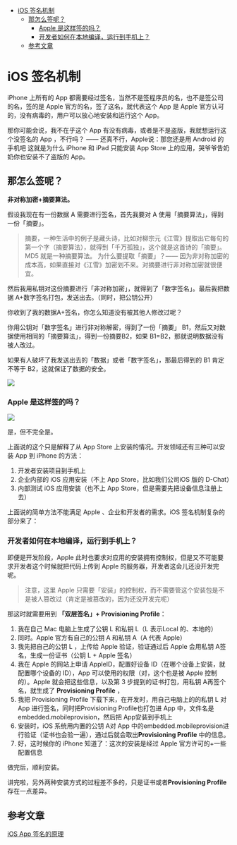 - [iOS 签名机制](#ios-签名机制)
  - [那怎么签呢？](#那怎么签呢)
    - [Apple 是这样签的吗？](#apple-是这样签的吗)
    - [开发者如何在本地编译，运行到手机上？](#开发者如何在本地编译运行到手机上)
  - [参考文章](#参考文章)

# iOS 签名机制

iPhone 上所有的 App 都需要经过签名，当然不是签程序员的名，也不是签公司的名，签的是 Apple 官方的名，签了这名，就代表这个 App 是 Apple 官方认可的，没有病毒的，用户可以放心地安装和运行这个 App。

那你可能会说，我不在乎这个 App 有没有病毒，或者是不是盗版，我就想运行这个没签名的 App ，不行吗？
—— 还真不行，Apple说：那您还是用 Android 的手机吧
这就是为什么 iPhone 和 iPad 只能安装 App Store 上的应用，哭爷爷告奶奶你也安装不了盗版的 App。

## 那怎么签呢？

**非对称加密+摘要算法。**

假设我现在有一份数据 A 需要进行签名，首先我要对 A 使用「摘要算法」，得到一份「摘要」。

> 摘要，一种生活中的例子是藏头诗，比如对柳宗元《江雪》提取出它每句的第一个字（摘要算法），就得到「千万孤独」，这个就是这首诗的「摘要」。MD5 就是一种摘要算法。
> 为什么要提取「摘要」？—— 因为非对称加密的成本高，如果直接对《江雪》加密划不来。对摘要进行非对称加密就很便宜。

然后我用私钥对这份摘要进行「非对称加密」，就得到了「数字签名」。最后我把数据 A+数字签名打包，发送出去。（同时，把公钥公开）

你收到了我的数据A+签名，你怎么知道没有被其他人修改过呢？

你用公钥对「数字签名」进行非对称解密，得到了一份「摘要」 B1，然后又对数据使用相同的「摘要算法」，得到一份摘要B2，如果 B1=B2，那就说明数据没有被人改过。

如果有人破坏了我发送出去的「数据」或者「数字签名」，那最后得到的 B1 肯定不等于 B2，这就保证了数据的安全。

![](https://secure2.wostatic.cn/static/uFSoSaks932Pt4hqijLgNQ/image.png?auth_key=1657372720-eddiFsuKZjwG6wyg1h19hN-0-22e2b4128ee371fec1c59a2382e6c22f)

### Apple 是这样签的吗？

![](https://secure2.wostatic.cn/static/wUQrWWcXF3MKP5NNNW5bY3/image.png?auth_key=1657372733-we1k1YP1uDCkpzonzMEBbc-0-251a0c5858ccf3bc37e0a543583feb4b)

是，但不完全是。

上面说的这个只是解释了从 App Store 上安装的情况。开发领域还有三种可以安装 App 到 iPhone 的方法：

1. 开发者安装项目到手机上
2. 企业内部的 iOS 应用安装（不上 App Store，比如我们公司iOS 版的 D-Chat）
3. 内部测试 iOS 应用安装（也不上 App Store，但是需要先把设备信息注册上去）

上面说的简单方法不能满足 Apple 、企业和开发者的需求。iOS 签名机制复杂的部分来了：

### 开发者如何在本地编译，运行到手机上？

即便是开发阶段，Apple 此时也要求对应用的安装拥有控制权，但是又不可能要求开发者这个时候就把代码上传到 Apple 的服务器，开发者这会儿还没开发完呢。

> 注意，这里 Apple 只需要「安装」的控制权，而不需要管这个安装包是不是被人篡改过（肯定是被篡改的，因为还没开发完呢）

那这时就需要用到 **「双层签名」+ Provisioning Profile**：

1. 我在自己 Mac 电脑上生成了公钥 L 和私钥 L（L 表示Local 的、本地的）
2. 同时。Apple 官方有自己的公钥 A 和私钥 A（A 代表 Apple）
3. 我先把自己的公钥 L ，上传给 Apple 验证，验证通过后 Apple 会用私钥 A签名，生成一份证书（公钥 L + Apple 签名）
4. 我在 Apple 的网站上申请 AppleID，配置好设备 ID（在哪个设备上安装，就配置哪个设备的 ID），App 可以使用的权限（对，这个也是被 Apple 控制的）。Apple 就会把这些信息，以及第 3 步提到的证书打包，用私钥 A再签个名，就生成了 **Provisioning Profile** ，
5. 我把 Provisioning Profile 下载下来，在开发时，用自己电脑上的的私钥 L 对 App 进行签名，同时把Provisioning Profile也打包进 App 中，文件名是embedded.mobileprovision，然后把 App安装到手机上
6. 安装时，iOS 系统用内置的公钥 A对 App 中的embedded.mobileprovision进行验证（证书也会验一遍），通过后就会取出**Provisioning Profile** 中的信息。
7. 好，这时候你的 iPhone 知道了：这次的安装是经过 Apple 官方许可的+一些配置信息

做完后，顺利安装。

讲完啦，另外两种安装方式的过程差不多的，只是证书或者**Provisioning Profile** 存在一点差异。

## 参考文章

[iOS App 签名的原理](http://blog.cnbang.net/tech/3386/)
